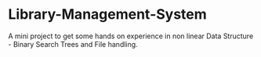# Library-Management-System
A mini project to get some hands on experience in non linear Data Structure - Binary Search Trees and File handling.
